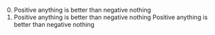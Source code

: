 0. Positive anything is better than negative nothing
0. Positive anything is better than negative nothing
Positive anything is better than negative nothing
